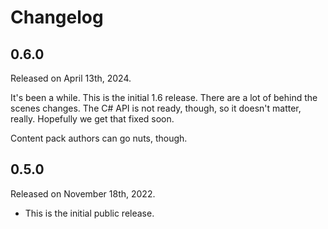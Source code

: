# Changelog

## 0.6.0
Released on April 13th, 2024.

It's been a while. This is the initial 1.6 release. There are a lot
of behind the scenes changes. The C# API is not ready, though, so
it doesn't matter, really. Hopefully we get that fixed soon.

Content pack authors can go nuts, though.


## 0.5.0
Released on November 18th, 2022.

* This is the initial public release.
